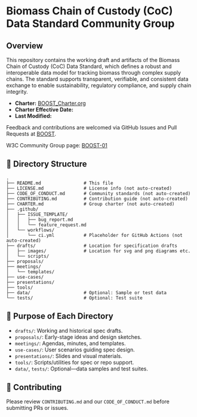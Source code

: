 # Biomass Chain of Custody (CoC) Data Standard Community Group

## Overview
This repository contains the working draft and artifacts of the Biomass Chain of Custody (CoC) Data Standard, which defines a robust and interoperable data model for tracking biomass through complex supply chains. The standard supports transparent, verifiable, and consistent data exchange to enable sustainability, regulatory compliance, and supply chain integrity.

- **Charter:** [BOOST_Charter.org](BOOST_Charter.org)
- **Charter Effective Date:** 
- **Last Modified:** 

Feedback and contributions are welcomed via GitHub Issues and Pull Requests at [BOOST](https://github.com/carbondirect/BOOST).

W3C Community Group page: [BOOST-01](https://www.w3.org/community/boost-01/)


## 📁 Directory Structure

```
.
├── README.md                # This file
├── LICENSE.md               # License info (not auto-created)
├── CODE_OF_CONDUCT.md       # Community standards (not auto-created)
├── CONTRIBUTING.md          # Contribution guide (not auto-created)
├── CHARTER.md               # Group charter (not auto-created)
├── .github/
│   ├── ISSUE_TEMPLATE/
│   │   ├── bug_report.md
│   │   └── feature_request.md
│   └── workflows/
│       └── ci.yml           # Placeholder for GitHub Actions (not auto-created)
├── drafts/                  # Location for specification drafts
│   ├── images/              # Location for svg and png diagrams etc.
│   └── scripts/
├── proposals/
├── meetings/
│   └── templates/
├── use-cases/
├── presentations/
├── tools/
├── data/                    # Optional: Sample or test data
└── tests/                   # Optional: Test suite
```

## 📂 Purpose of Each Directory

- `drafts/`: Working and historical spec drafts.
- `proposals/`: Early-stage ideas and design sketches.
- `meetings/`: Agendas, minutes, and templates.
- `use-cases/`: User scenarios guiding spec design.
- `presentations/`: Slides and visual materials.
- `tools/`: Scripts/utilities for spec or repo support.
- `data/`, `tests/`: Optional—data samples and test suites.

## 🚀 Contributing

Please review `CONTRIBUTING.md` and our `CODE_OF_CONDUCT.md` before submitting PRs or issues.


